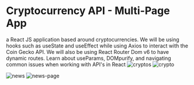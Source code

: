 # Cryptocurrency API - Multi-Page App
a React JS application based around cryptocurrencies. We will be using hooks such as useState and useEffect while using Axios to interact with the Coin Gecko API. We will also be using React Router Dom v6 to have dynamic routes. Learn about useParams, DOMpurify, and navigating common issues when working with API's in React
![cryptos](https://user-images.githubusercontent.com/97714023/175804116-e721f4a8-b16e-4d77-ad49-bdcdb5783657.png)
![crypto](https://user-images.githubusercontent.com/97714023/175804119-501dcf9a-c883-4762-812e-5ccc4167fd41.png)




![news](https://user-images.githubusercontent.com/97714023/175802886-9b230032-c904-4668-af80-cf099509e58e.png)
![news-page](https://user-images.githubusercontent.com/97714023/175802892-5617a9ee-535d-4262-8ef4-922f4766f9be.png)
